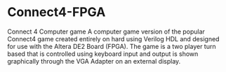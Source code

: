 Connect4-FPGA
=============

Connect 4 Computer game 
A computer game version of the popular Connect4 game created entirely on hard using Verilog HDL and designed for use with the Altera DE2 Board (FPGA). The game is a two player turn based that is controlled using keyboard input and output is shown graphically through the VGA Adapter on an external display.
